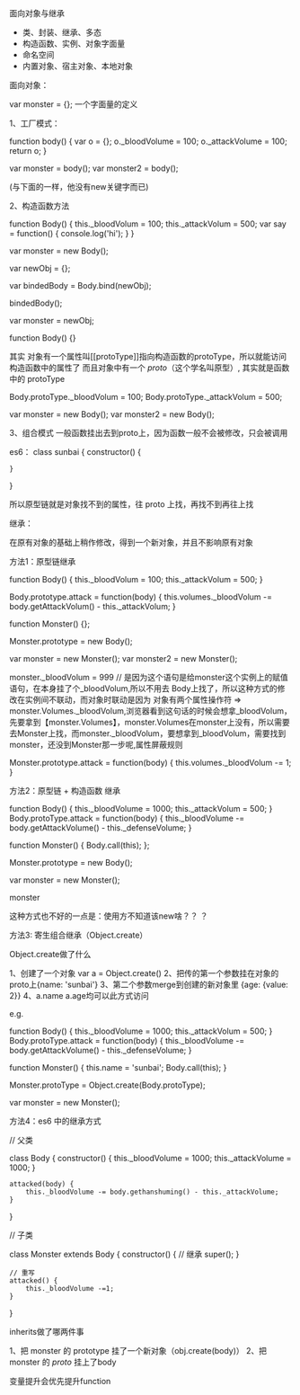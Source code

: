面向对象与继承

- 类、封装、继承、多态
- 构造函数、实例、对象字面量
- 命名空间
- 内置对象、宿主对象、本地对象

面向对象：

var monster = {}; 一个字面量的定义

1、工厂模式：

function body() {
    var o = {};
    o._bloodVolume = 100;
    o._attackVolume = 100;  
    return o;
}

var monster = body();
var monster2 = body();

(与下面的一样，他没有new关键字而已)

2、构造函数方法 <!-- 用这个构造函数 new 出了一个新对象 -->

function Body() {
    this._bloodVolum = 100;
    this._attackVolum = 500;
    var say = function() {
        console.log('hi');
    }
}

var monster = new Body();

<!-- new做了什么事情呢 -->

<!-- 创建一个新对象 -->
var newObj = {};
<!-- 将构造函数中的作用域指向该对象 -->
var bindedBody = Body.bind(newObj);
<!-- 执行构造函数中的代码 -->
bindedBody();
<!-- 返回新对象 -->
var monster = newObj;


<!-- 这种情况可以共享Body这个构造函数里的值，也就是 monster 和 monster2 都是实例，改实例中的谁另一个都会跟着改，？？？QA3:那么这个东西有什么用呢？？？ -->


function Body() {}

<!-- 我们每个函数都会有一个protoType属性 -->
<!-- 原型是挂在构造函数上的 -->
<!-- body 的 protoType 指向对象上，对象的constructor指到了body上，互相指 -->

其实 对象有一个属性叫[[protoType]]指向构造函数的protoType，所以就能访问构造函数中的属性了
而且对象中有一个 _proto_（这个学名叫原型）, 其实就是函数中的 protoType

Body.protoType._bloodVolum = 100;
Body.protoType._attackVolum = 500;

var monster = new Body();
var monster2 = new Body();


<!-- 这里new做了什么呢 -->

3、组合模式
一般函数挂出去到proto上，因为函数一般不会被修改，只会被调用

es6：
class sunbai {
    constructor() {

    }
}

<!-- babel 转化高端语法 match 低端浏览器 -->

所以原型链就是对象找不到的属性，往 proto 上找，再找不到再往上找


继承：

在原有对象的基础上稍作修改，得到一个新对象，并且不影响原有对象

方法1：原型链继承

function Body() {
    this._bloodVolum = 100;
    this._attackVolum = 500;
}

Body.prototype.attack = function(body) {
    this.volumes._bloodVolum -= body.getAttackVolum() - this._attackVolum;
}

function Monster() {};

Monster.prototype = new Body();
<!-- 子类的 prototype 直接连在父类上 -->
var monster = new Monster();
var monster2 = new Monster();

monster._bloodVolum = 999  // 是因为这个语句是给monster这个实例上的赋值语句，在本身挂了个_bloodVolum,所以不用去 Body上找了，所以这种方式的修改在实例间不联动，而对象时联动是因为 对象有两个属性操作符 => monster.Volumes._bloodVolum,浏览器看到这句话的时候会想拿_bloodVolum，先要拿到【monster.Volumes】，monster.Volumes在monster上没有，所以需要去Monster上找，而monster._bloodVolum，要想拿到_bloodVolum，需要找到monster，还没到Monster那一步呢,属性屏蔽规则

<!-- 这样的话，改Monster1，Monster2也会改(这种情况只限于属性是对象的时候)，这种情况是不可接受的 -->

<!-- 属性没有受影响 -->

Monster.prototype.attack = function(body) {
    this.volumes._bloodVolum -= 1;
}


方法2：原型链 + 构造函数 继承

function Body() {
    this._bloodVolume = 1000;
    this._attackVolum = 500;
}
Body.protoType.attack = function(body) {
    this._bloodVolume -= body.getAttackVolume() - this._defenseVolume;
}

function Monster() {
    Body.call(this);
    <!-- 此时 Monster 上就会复刻 Body 上的所有属性，属性的冒充 -->
};

Monster.prototype = new Body();

var monster = new Monster();

monster

这种方式也不好的一点是：使用方不知道该new啥？？ ？

方法3: 寄生组合继承（Object.create）

Object.create做了什么

1、创建了一个对象 var a = Object.create()
2、把传的第一个参数挂在对象的proto上{name: 'sunbai'}
3、第二个参数merge到创建的新对象里
{age: {value: 2}}
4、a.name a.age均可以此方式访问


e.g.

function Body() {
    this._bloodVolume = 1000;
    this._attackVolum = 500;
}
Body.protoType.attack = function(body) {
    this._bloodVolume -= body.getAttackVolume() - this._defenseVolume;
}

function Monster() {
    this.name = 'sunbai';
    Body.call(this);
}

<!-- 这样是不行的，因为会将父类子类会一起改
Monster.protoType = Body.protoType; 要写成如下 -->

Monster.protoType = Object.create(Body.protoType);

var monster = new Monster();

<!-- Monster.protoType.say -->

方法4：es6 中的继承方式

// 父类

class Body {
    constructor() {
        this._bloodVolume = 1000;
        this._attackVolume = 1000;
    }

    attacked(body) {
        this._bloodVolume -= body.gethanshuming() - this._attackVolume;
    }

}

// 子类

class Monster extends Body {
    constructor() {
        // 继承
        super();
    }

    // 重写
    attacked() {
        this._bloodVolume -=1;
    }
}

inherits做了哪两件事

1、把 monster 的 prototype 挂了一个新对象（obj.create(body)）
2、把 monster 的 _proto_ 挂上了body


变量提升会优先提升function






